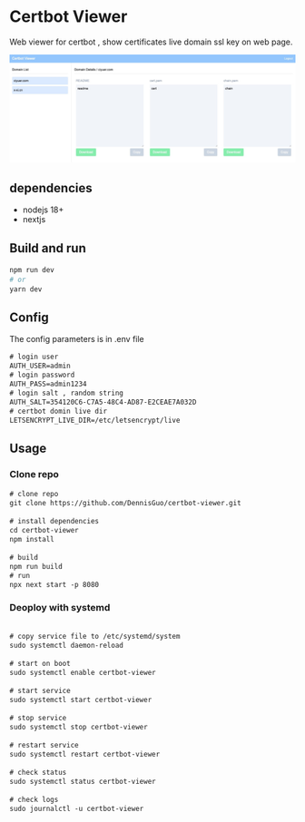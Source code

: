 
# Certbot Viewer

Web viewer for certbot , show certificates live domain ssl key on web page.

<img src="./screen.jpg" width="600px" />

## dependencies

- nodejs 18+
- nextjs

## Build and run 

```bash
npm run dev
# or
yarn dev
```

## Config

The config parameters is in .env file 

```shell
# login user
AUTH_USER=admin
# login password
AUTH_PASS=admin1234
# login salt , random string 
AUTH_SALT=354120C6-C7A5-48C4-AD87-E2CEAE7A032D
# certbot domin live dir 
LETSENCRYPT_LIVE_DIR=/etc/letsencrypt/live
```

## Usage  

### Clone repo

```shell
# clone repo
git clone https://github.com/DennisGuo/certbot-viewer.git

# install dependencies
cd certbot-viewer
npm install

# build
npm run build
# run 
npx next start -p 8080
```

### Deoploy with systemd

```shell

# copy service file to /etc/systemd/system
sudo systemctl daemon-reload

# start on boot
sudo systemctl enable certbot-viewer

# start service
sudo systemctl start certbot-viewer

# stop service
sudo systemctl stop certbot-viewer

# restart service
sudo systemctl restart certbot-viewer

# check status
sudo systemctl status certbot-viewer

# check logs
sudo journalctl -u certbot-viewer

```